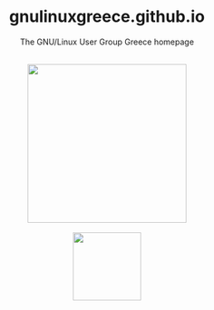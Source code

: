 <div align="center">
  <h1>gnulinuxgreece.github.io</h1>
  <p>The GNU/Linux User Group Greece homepage</p>
  <br>
  <img src="https://gnulinuxgreece.github.io/gnu_linux.svg" style="width: 280px;">
  <br>
  <br>
  <a href="https://endsoftwarepatents.org/innovating-without-patents"><img style="height: 120px;" src="https://static.fsf.org/nosvn/esp/logos/innovating-without-patents.svg"></a>
</div>
